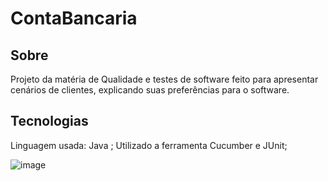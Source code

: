 # ContaBancaria

## Sobre
Projeto da matéria de Qualidade e testes de software feito para apresentar cenários de clientes, explicando suas preferências para o software. 

## Tecnologias 
Linguagem usada: Java ;
Utilizado a ferramenta Cucumber e JUnit;

![image](https://github.com/icaroboaroto/ContaBancaria/assets/92635296/af799b9b-661f-4441-a7eb-292dcee66b06)

